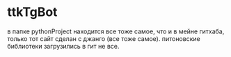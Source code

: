 # ttkTgBot
в папке pythonProject находится все тоже самое, что и в мейне гитхаба, только тот сайт сделан с джанго (все тоже самое).
питоновские библиотеки загрузились в гит не все.
